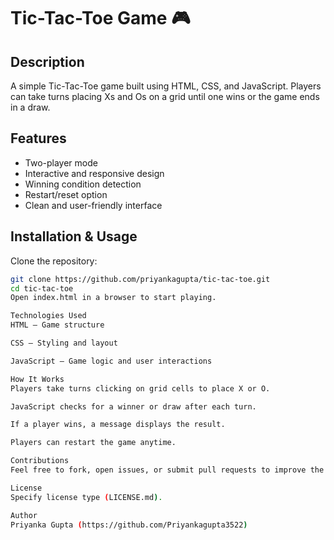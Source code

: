 # Tic-Tac-Toe Game 🎮

## Description  
A simple Tic-Tac-Toe game built using HTML, CSS, and JavaScript. Players can take turns placing Xs and Os on a grid until one wins or the game ends in a draw.

## Features  
- Two-player mode  
- Interactive and responsive design  
- Winning condition detection  
- Restart/reset option  
- Clean and user-friendly interface  

## Installation & Usage  
Clone the repository:  
```bash
git clone https://github.com/priyankagupta/tic-tac-toe.git  
cd tic-tac-toe  
Open index.html in a browser to start playing.

Technologies Used
HTML – Game structure

CSS – Styling and layout

JavaScript – Game logic and user interactions

How It Works
Players take turns clicking on grid cells to place X or O.

JavaScript checks for a winner or draw after each turn.

If a player wins, a message displays the result.

Players can restart the game anytime.

Contributions
Feel free to fork, open issues, or submit pull requests to improve the game!

License
Specify license type (LICENSE.md).

Author
Priyanka Gupta (https://github.com/Priyankagupta3522)
